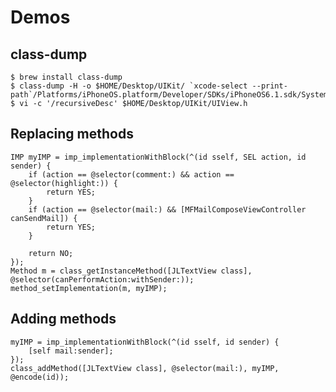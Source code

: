# Demos

## class-dump

    $ brew install class-dump
    $ class-dump -H -o $HOME/Desktop/UIKit/ `xcode-select --print-path`/Platforms/iPhoneOS.platform/Developer/SDKs/iPhoneOS6.1.sdk/System/Library/Frameworks/UIKit.framework
    $ vi -c '/recursiveDesc' $HOME/Desktop/UIKit/UIView.h

## Replacing methods

    IMP myIMP = imp_implementationWithBlock(^(id sself, SEL action, id sender) {
        if (action == @selector(comment:) && action == @selector(highlight:)) {
            return YES;
        }
        if (action == @selector(mail:) && [MFMailComposeViewController canSendMail]) {
            return YES;
        }
        
        return NO;
    });
    Method m = class_getInstanceMethod([JLTextView class], @selector(canPerformAction:withSender:));
    method_setImplementation(m, myIMP);

## Adding methods

    myIMP = imp_implementationWithBlock(^(id sself, id sender) {
        [self mail:sender];
    });
    class_addMethod([JLTextView class], @selector(mail:), myIMP, @encode(id));